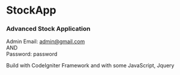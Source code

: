 # StockApp

### Advanced Stock Application

Admin Email: admin@gmail.com            
    AND      
Password: password

Build with CodeIgniter Framework and with some JavaScript, Jquery

